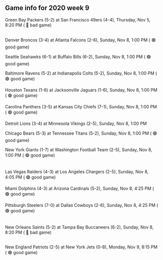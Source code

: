 ## Game info for 2020 week 9
Green Bay Packers (5-2) at San Francisco 49ers (4-4), Thursday, Nov 5, 8:20 PM (	:red_circle: bad game)

<br/>Denver Broncos (3-4) at Atlanta Falcons (2-6), Sunday, Nov 8, 1:00 PM (	:green_circle: good game)

Seattle Seahawks (6-1) at Buffalo Bills (6-2), Sunday, Nov 8, 1:00 PM (	:green_circle: good game)

Baltimore Ravens (5-2) at Indianapolis Colts (5-2), Sunday, Nov 8, 1:00 PM (	:green_circle: good game)

Houston Texans (1-6) at Jacksonville Jaguars (1-6), Sunday, Nov 8, 1:00 PM (	:green_circle: good game)

Carolina Panthers (3-5) at Kansas City Chiefs (7-1), Sunday, Nov 8, 1:00 PM (	:green_circle: good game)

Detroit Lions (3-4) at Minnesota Vikings (2-5), Sunday, Nov 8, 1:00 PM

Chicago Bears (5-3) at Tennessee Titans (5-2), Sunday, Nov 8, 1:00 PM (	:green_circle: good game)

New York Giants (1-7) at Washington Football Team (2-5), Sunday, Nov 8, 1:00 PM (	:green_circle: good game)

<br/>Las Vegas Raiders (4-3) at Los Angeles Chargers (2-5), Sunday, Nov 8, 4:05 PM (	:green_circle: good game)

Miami Dolphins (4-3) at Arizona Cardinals (5-2), Sunday, Nov 8, 4:25 PM (	:green_circle: good game)

Pittsburgh Steelers (7-0) at Dallas Cowboys (2-6), Sunday, Nov 8, 4:25 PM (	:green_circle: good game)

<br/>New Orleans Saints (5-2) at Tampa Bay Buccaneers (6-2), Sunday, Nov 8, 8:20 PM (	:red_circle: bad game)

<br/>New England Patriots (2-5) at New York Jets (0-8), Monday, Nov 9, 8:15 PM (	:green_circle: good game)

